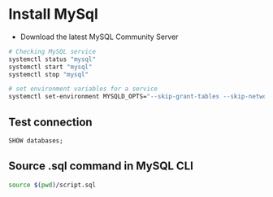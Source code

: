 # Install MySql

- Download the latest MySQL Community Server

```sh
# Checking MySQL service
systemctl status "mysql"
systemctl start "mysql"
systemctl stop "mysql"

# set environment variables for a service
systemctl set-environment MYSQLD_OPTS="--skip-grant-tables --skip-networking"
```

## Test connection

```sql
SHOW databases;
```

## Source .sql command in MySQL CLI

```sh
source $(pwd)/script.sql
```
